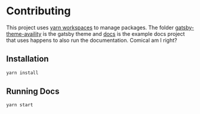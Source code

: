 # Contributing

This project uses [yarn workspaces](https://yarnpkg.com/lang/en/docs/workspaces/) to manage packages. The folder [gatsby-theme-availity](./packages/gatsby-theme-availity) is the gatsby theme and [docs]('./docs') is the example docs project that uses happens to also run the documentation. Comical am I right?

## Installation

```bash
yarn install
```

## Running Docs

```bash
yarn start
```
